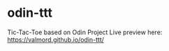 # odin-ttt
Tic-Tac-Toe based on Odin Project
Live preview here: https://valmord.github.io/odin-ttt/
